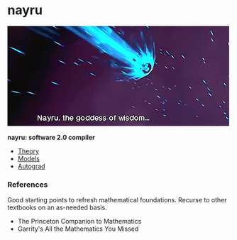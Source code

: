 # nayru
![](./nayru.gif)

**nayru: software 2.0 compiler**

- [Theory](./theory/README)
- [Models](./models/README)
- [Autograd](./autograd/README)

### References
Good starting points to refresh mathematical foundations. Recurse to other textbooks
on an as-needed basis.

- The Princeton Companion to Mathematics
- Garrity's All the Mathematics You Missed